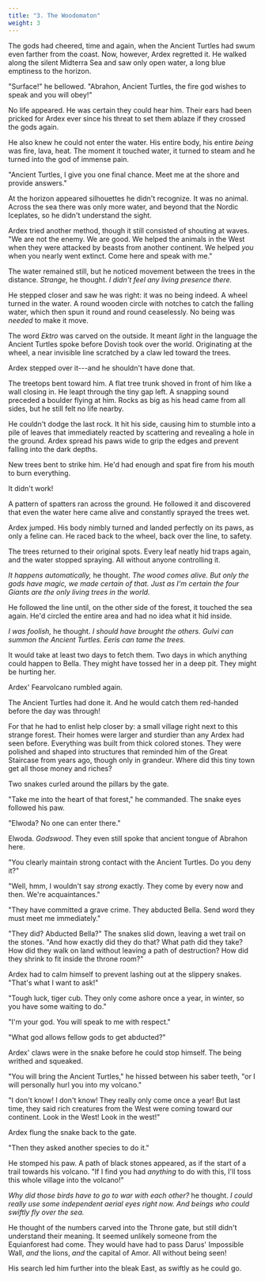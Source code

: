 ```yaml
---
title: "3. The Woodomaton"
weight: 3
---
```


The gods had cheered, time and again, when the Ancient Turtles had swum even farther from the coast. Now, however, Ardex regretted it. He walked along the silent Midterra Sea and saw only open water, a long blue emptiness to the horizon.

"Surface!" he bellowed. "Abrahon, Ancient Turtles, the fire god wishes to speak and you will obey!"

No life appeared. He was certain they could hear him. Their ears had been pricked for Ardex ever since his threat to set them ablaze if they crossed the gods again.

He also knew he could not enter the water. His entire body, his entire _being_ was fire, lava, heat. The moment it touched water, it turned to steam and he turned into the god of immense pain.

"Ancient Turtles, I give you one final chance. Meet me at the shore and provide answers."

At the horizon appeared silhouettes he didn't recognize. It was no animal. Across the sea there was only more water, and beyond that the Nordic Iceplates, so he didn't understand the sight.

Ardex tried another method, though it still consisted of shouting at waves. "We are not the enemy. We are good. We helped the animals in the West when they were attacked by beasts from another continent. We helped _you_ when you nearly went extinct. Come here and speak with me."

The water remained still, but he noticed movement between the trees in the distance. _Strange,_ he thought. _I didn't feel any living presence there._

He stepped closer and saw he was right: it was no being indeed. A wheel turned in the water. A round wooden circle with notches to catch the falling water, which then spun it round and round ceaselessly. No being was _needed_ to make it move.

The word _Ektro_ was carved on the outside. It meant _light_ in the language the Ancient Turtles spoke before Dovish took over the world. Originating at the wheel, a near invisible line scratched by a claw led toward the trees.

Ardex stepped over it---and he shouldn't have done that.

The treetops bent toward him. A flat tree trunk shoved in front of him like a wall closing in. He leapt through the tiny gap left. A snapping sound preceded a boulder flying at him. Rocks as big as his head came from all sides, but he still felt no life nearby.

He couldn't dodge the last rock. It hit his side, causing him to stumble into a pile of leaves that immediately reacted by scattering and revealing a hole in the ground. Ardex spread his paws wide to grip the edges and prevent falling into the dark depths.

New trees bent to strike him. He'd had enough and spat fire from his mouth to burn everything.

It didn't work! 

A pattern of spatters ran across the ground. He followed it and discovered that even the water here came alive and constantly sprayed the trees wet.

Ardex jumped. His body nimbly turned and landed perfectly on its paws, as only a feline can. He raced back to the wheel, back over the line, to safety.

The trees returned to their original spots. Every leaf neatly hid traps again, and the water stopped spraying. All without anyone controlling it.

_It happens automatically,_ he thought. _The wood comes alive. But only the gods have magic, we made certain of that. Just as I'm certain the four Giants are the only living trees in the world._

He followed the line until, on the other side of the forest, it touched the sea again. He'd circled the entire area and had no idea what it hid inside.

_I was foolish,_ he thought. _I should have brought the others. Gulvi can summon the Ancient Turtles. Eeris can tame the trees._

It would take at least two days to fetch them. Two days in which anything could happen to Bella. They might have tossed her in a deep pit. They might be hurting her. 

Ardex' Fearvolcano rumbled again.

The Ancient Turtles had done it. And he would catch them red-handed before the day was through!

For that he had to enlist help closer by: a small village right next to this strange forest. Their homes were larger and sturdier than any Ardex had seen before. Everything was built from thick colored stones. They were polished and shaped into structures that reminded him of the Great Staircase from years ago, though only in grandeur. Where did this tiny town get all those money and riches?

Two snakes curled around the pillars by the gate. 

"Take me into the heart of that forest," he commanded. The snake eyes followed his paw.

"Elwoda? No one can enter there."

Elwoda. _Godswood_. They even still spoke that ancient tongue of Abrahon here. 

"You clearly maintain strong contact with the Ancient Turtles. Do you deny it?"

"Well, hmm, I wouldn't say _strong_ exactly. They come by every now and then. We're acquaintances."

"They have committed a grave crime. They abducted Bella. Send word they must meet me immediately."

"They did? Abducted Bella?" The snakes slid down, leaving a wet trail on the stones. "And how exactly did they do that? What path did they take? How did they walk on land without leaving a path of destruction? How did they shrink to fit inside the throne room?"

Ardex had to calm himself to prevent lashing out at the slippery snakes. "That's what I want to ask!"

"Tough luck, tiger cub. They only come ashore once a year, in winter, so you have some waiting to do."

"I'm your god. You will speak to me with respect."

"What god allows fellow gods to get abducted?"

Ardex' claws were in the snake before he could stop himself. The being writhed and squeaked.

"You will bring the Ancient Turtles," he hissed between his saber teeth, "or I will personally hurl you into my volcano."

"I don't know! I don't know! They really only come once a year! But last time, they said rich creatures from the West were coming toward our continent. Look in the West! Look in the west!"

Ardex flung the snake back to the gate. 

"Then they asked another species to do it."

He stomped his paw. A path of black stones appeared, as if the start of a trail towards his volcano. "If I find you had _anything_ to do with this, I'll toss this whole village into the volcano!"

_Why did those birds have to go to war with each other?_ he thought. _I could really use some independent aerial eyes right now. And beings who could swiftly fly over the sea._

He thought of the numbers carved into the Throne gate, but still didn't understand their meaning. It seemed unlikely someone from the Equianforest had come. They would have had to pass Darus' Impossible Wall, _and_ the lions, _and_ the capital of Amor. All without being seen!

His search led him further into the bleak East, as swiftly as he could go.
